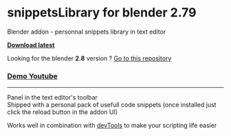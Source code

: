 # snippetsLibrary for blender 2.79
Blender addon - personnal snippets library in text editor

**[Download latest](https://github.com/Pullusb/snippetsLibrary279/archive/master.zip)**

Looking for the blender **2.8** version ? [Go to this repository](https://github.com/Pullusb/snippetsLibrary)

### [Demo Youtube](https://youtu.be/Rs4y7DeHkp8)

---  

Panel in the text editor's toolbar  
Shipped with a personal pack of usefull code snippets (once installed just click the reload button in the addon UI)

Works well in combination with [devTools](https://github.com/Pullusb/devTools) to make your scripting life easier
